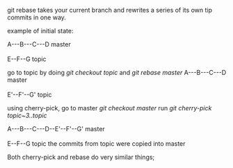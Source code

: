 git rebase takes your current branch and rewrites a series of
its own tip commits in one way.

example of initial state:

A---B---C---D master  
    \
     E--F--G topic  

go to topic by doing *git checkout topic* 
and *git rebase master*
A---B---C---D master  
            \
              E'--F'--G' topic

using cherry-pick, go to master  *git checkout master* 
run *git cherry-pick topic~3..topic*

A---B---C---D--E'--F'--G' master  
    \
     E--F--G topic
the commits from topic were copied into master

Both cherry-pick and rebase do very similar things; 






